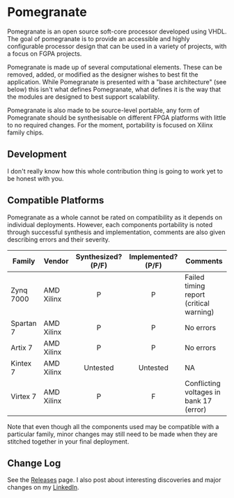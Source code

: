 # Pomegranate
Pomegranate is an open source soft-core processor developed using VHDL. The goal of pomegranate is to provide an accessible and highly configurable processor design that can be used in a variety of projects, with a focus on FGPA projects.

Pomegranate is made up of several computational elements. These can be removed, added, or modified as the designer wishes to best fit the application. While Pomegranate is presented with a "base architecture" (see below) this isn't what defines Pomegranate, what defines it is the way that the modules are designed to best support scalability.

Pomegranate is also made to be source-level portable, any form of Pomegranate should be synthesisable on different FPGA platforms with little to no required changes. For the moment, portability is focused on Xilinx family chips.

## Development
I don't really know how this whole contribution thing is going to work yet to be honest with you.

## Compatible Platforms
Pomegranate as a whole cannot be rated on compatibility as it depends on individual deployments. However, each components portability is noted through successful synthesis and implementation, comments are also given describing errors and their severity.

| Family | Vendor | Synthesized? (P/F) | Implemented? (P/F) | Comments |
| --- | --- | :---: | :---: | --- |
| Zynq 7000 | AMD Xilinx | P | P | Failed timing report (critical warning) |
| Spartan 7 | AMD Xilinx | P | P | No errors |
| Artix 7 | AMD Xilinx | P | P | No errors |
| Kintex 7 | AMD Xilinx | Untested | Untested | NA |
| Virtex 7 | AMD Xilinx | P | F | Conflicting voltages in bank 17 (error) |

Note that even though all the components used may be compatible with a particular family, minor changes may still need to be made when they are stitched together in your final deployment.

## Change Log
See the [Releases](https://github.com/Zachary-Pearce/Pomegranate/releases/) page. I also post about interesting discoveries and major changes on my [LinkedIn](https://www.linkedin.com/in/zachary-pearce-231307243/).
